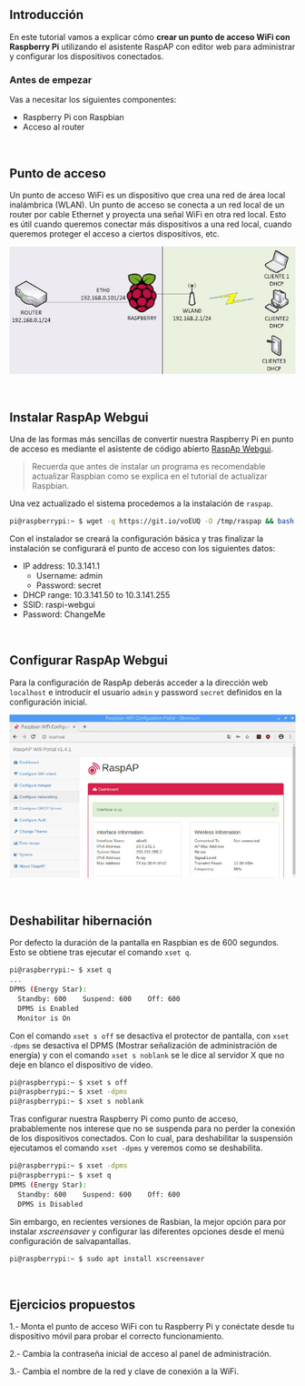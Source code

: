 ## Introducción

En este tutorial vamos a explicar cómo **crear un punto de acceso WiFi con Raspberry Pi** utilizando el asistente RaspAP con editor web para administrar y configurar los dispositivos conectados.

### Antes de empezar

Vas a necesitar los siguientes componentes:

- Raspberry Pi con Raspbian
- Acceso al router



<br />



## Punto de acceso

Un punto de acceso WiFi es un dispositivo que crea una red de área local inalámbrica (WLAN). Un punto de acceso se conecta a un red local de un router por cable Ethernet y proyecta una señal WiFi en otra red local. Esto es útil cuando queremos conectar más dispositivos a una red local, cuando queremos proteger el acceso a ciertos dispositivos, etc.

![](img/hotspot.jpg "Punto de acceso")



<br />



## Instalar RaspAp Webgui

Una de las formas más sencillas de convertir nuestra Raspberry Pi en punto de acceso es mediante el asistente de código abierto [RaspAp Webgui](https://github.com/billz/raspap-webgui).

> Recuerda que antes de instalar un programa es recomendable actualizar Raspbian como se explica en el tutorial de actualizar Raspbian. 

Una vez actualizado el sistema procedemos a la instalación de `raspap`.

```sh
pi@raspberrypi:~ $ wget -q https://git.io/voEUQ -O /tmp/raspap && bash /tmp/raspap
```

Con el instalador se creará la configuración básica y tras finalizar la instalación se configurará el punto de acceso con los siguientes datos:

- IP address: 10.3.141.1
   - Username: admin
   - Password: secret
- DHCP range: 10.3.141.50 to 10.3.141.255
- SSID: raspi-webgui
- Password: ChangeMe



<br />



## Configurar RaspAp Webgui

Para la configuración de RaspAp deberás acceder a la dirección web `localhost` e introducir el usuario `admin` y password `secret` definidos en la configuración inicial. 

![](img/raspap-webgui.jpg "Configurar RaspAp Webgui")



<br />



## Deshabilitar hibernación

Por defecto la duración de la pantalla en Raspbian es de 600 segundos. Esto se obtiene tras ejecutar el comando `xset q`. 

```sh
pi@raspberrypi:~ $ xset q
...
DPMS (Energy Star):
  Standby: 600    Suspend: 600    Off: 600
  DPMS is Enabled
  Monitor is On
```

Con el comando `xset s off` se desactiva el protector de pantalla, con `xset -dpms` se desactiva el DPMS (Mostrar señalización de administración de energía) y con el comando `xset s noblank` se le dice al servidor X que no deje en blanco el dispositivo de video.

```sh
pi@raspberrypi:~ $ xset s off
pi@raspberrypi:~ $ xset -dpms
pi@raspberrypi:~ $ xset s noblank
```

Tras configurar nuestra Raspberry Pi como punto de acceso, prabablemente nos interese que no se suspenda para no perder la conexión de los dispositivos conectados. Con lo cual, para deshabilitar la suspensión ejecutamos el comando `xset -dpms` y veremos como se deshabilita.

```sh
pi@raspberrypi:~ $ xset -dpms
pi@raspberrypi:~ $ xset q
DPMS (Energy Star):
  Standby: 600    Suspend: 600    Off: 600
  DPMS is Disabled
```

Sin embargo, en recientes versiones de Rasbian, la mejor opción para por instalar *xscreensaver* y configurar las diferentes opciones desde el menú configuración de salvapantallas.

```sh
pi@raspberrypi:~ $ sudo apt install xscreensaver
```



<br />



## Ejercicios propuestos

1.- Monta el punto de acceso WiFi con tu Raspberry Pi y conéctate desde tu dispositivo móvil para probar el correcto funcionamiento.

2.- Cambia la contraseña inicial de acceso al panel de administración.

3.- Cambia el nombre de la red y clave de conexión a la WiFi.
